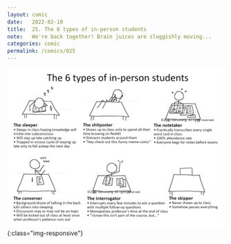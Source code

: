 ```yaml
---
layout: comic
date:   2022-02-10
title:  25. The 6 types of in-person students
note:   We're back together! Brain juices are sluggishly moving...
categories: comic
permalink: /comics/025
---
```

![PAGE 025](/comics/025-imsu1qhMfNfQfhVr-3Ztz6Zw7Q8sahKU5.png){:class="img-responsive"}
